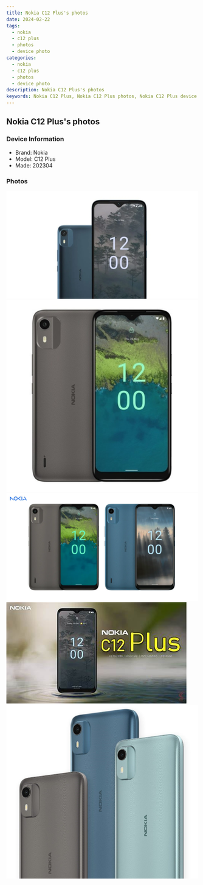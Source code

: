 ```yaml
---
title: Nokia C12 Plus's photos
date: 2024-02-22
tags: 
  - nokia
  - c12 plus
  - photos
  - device photo
categories: 
  - nokia
  - c12 plus
  - photos
  - device photo
description: Nokia C12 Plus's photos
keywords: Nokia C12 Plus, Nokia C12 Plus photos, Nokia C12 Plus device photo
---
```


## Nokia C12 Plus's photos

### Device Information

- Brand: Nokia
- Model: C12 Plus
- Made: 202304

### Photos

![/images/best-assets/devices/nokia/nokia-c12-plus/1.jpg](/images/best-assets/devices/nokia/nokia-c12-plus/1.jpg)
![/images/best-assets/devices/nokia/nokia-c12-plus/2.jpg](/images/best-assets/devices/nokia/nokia-c12-plus/2.jpg)
![/images/best-assets/devices/nokia/nokia-c12-plus/3.jpg](/images/best-assets/devices/nokia/nokia-c12-plus/3.jpg)
![/images/best-assets/devices/nokia/nokia-c12-plus/4.jpg](/images/best-assets/devices/nokia/nokia-c12-plus/4.jpg)
![/images/best-assets/devices/nokia/nokia-c12-plus/5.jpg](/images/best-assets/devices/nokia/nokia-c12-plus/5.jpg)
